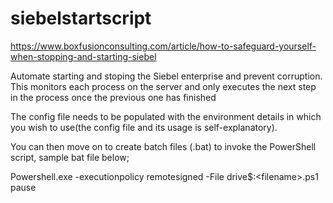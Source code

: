 # siebelstartscript
https://www.boxfusionconsulting.com/article/how-to-safeguard-yourself-when-stopping-and-starting-siebel

Automate starting and stoping the Siebel enterprise and prevent corruption. This monitors each process on the server and only executes the next step in the process once the previous one has finished

The config file needs to be populated with the environment details in which you wish to use(the config file and its usage is self-explanatory).

You can then move on to create batch files (.bat) to invoke the PowerShell script, sample bat file below;

Powershell.exe -executionpolicy remotesigned -File  drive$:\<filename>.ps1
pause
